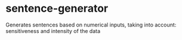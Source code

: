 # sentence-generator
Generates sentences based on numerical inputs, taking into account: sensitiveness and intensity of the data
